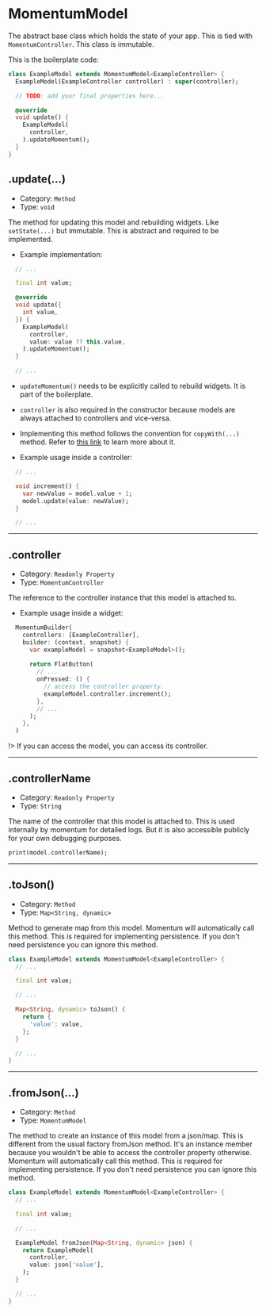 # MomentumModel
The abstract base class which holds the state of your app. This is tied with `MomentumController`. This class is immutable.

This is the boilerplate code:
```dart
class ExampleModel extends MomentumModel<ExampleController> {
  ExampleModel(ExampleController controller) : super(controller);

  // TODO: add your final properties here...

  @override
  void update() {
    ExampleModel(
      controller,
    ).updateMomentum();
  }
}
```

## .update(...)
- Category: `Method`
- Type: `void`

The method for updating this model and rebuilding widgets. Like `setState(...)` but immutable. This is abstract and required to be implemented.
- Example implementation:
```dart
  // ...

  final int value;

  @override
  void update({
    int value,
  }) {
    ExampleModel(
      controller,
      value: value ?? this.value,
    ).updateMomentum();
  }

  // ...
```
  - `updateMomentum()` needs to be explicitly called to rebuild widgets. It is part of the boilerplate.
  - `controller` is also required in the constructor because models are always attached to controllers and vice-versa.
  - Implementing this method follows the convention for `copyWith(...)` method. Refer to [this link](https://developer.school/dart-flutter-what-does-copywith-do/#:~:text=Although%20the%20notion%20of%20copyWith,arguments%20that%20overwrite%20settable%20values.) to learn more about it.

- Example usage inside a controller:
```dart
  // ...

  void increment() {
    var newValue = model.value + 1;
    model.update(value: newValue);
  }

  // ...
```

<hr>

## .controller
- Category: `Readonly Property`
- Type: `MomentumController`

The reference to the controller instance that this model is attached to.
- Example usage inside a widget:
```dart
  MomentumBuilder(
    controllers: [ExampleController],
    builder: (context, snapshot) {
      var exampleModel = snapshot<ExampleModel>();
      
      return FlatButton(
        // ...
        onPressed: () {
          // access the controller property.
          exampleModel.controller.increment();
        },
        // ...
      );
    },
  )
```
!> If you can access the model, you can access its controller.

<hr>

## .controllerName
- Category: `Readonly Property`
- Type: `String`

The name of the controller that this model is attached to. This is used internally by momentum for detailed logs. But it is also accessible publicly for your own debugging purposes.
```dart
print(model.controllerName);
```

<hr>

## .toJson()
- Category: `Method`
- Type: `Map<String, dynamic>`

Method to generate map from this model. Momentum will automatically call this method. This is required for implementing persistence. If you don't need persistence you can ignore this method.
```dart
class ExampleModel extends MomentumModel<ExampleController> {
  // ...

  final int value;

  // ...

  Map<String, dynamic> toJson() {
    return {
      'value': value,
    };
  }

  // ...
}
```

<hr>

## .fromJson(...)
- Category: `Method`
- Type: `MomentumModel`

The method to create an instance of this model from a json/map. This is different from the usual factory fromJson method. It's an instance member because you wouldn't be able to access the controller property otherwise. Momentum will automatically call this method. This is required for implementing persistence. If you don't need persistence you can ignore this method.
```dart
class ExampleModel extends MomentumModel<ExampleController> {
  // ...

  final int value;

  // ...

  ExampleModel fromJson(Map<String, dynamic> json) {
    return ExampleModel(
      controller,
      value: json['value'],
    );
  }

  // ...
}
```